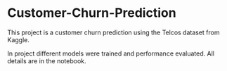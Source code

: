 # Customer-Churn-Prediction

This project is a customer churn prediction using the Telcos dataset from Kaggle.

In project different models were trained and performance evaluated. All details are in the notebook.
